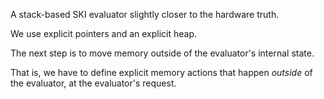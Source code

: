 A stack-based SKI evaluator slightly closer to the hardware truth.

We use explicit pointers and an explicit heap.

The next step is to move memory outside of the evaluator's internal state.

That is, we have to define explicit memory actions that happen *outside*
of the evaluator, at the evaluator's request.
